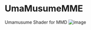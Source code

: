 # UmaMusumeMME
Umamusume Shader for MMD
![image](https://user-images.githubusercontent.com/32562737/209969838-9e08f432-785f-4ec8-99e1-a2acae3954ed.png)

